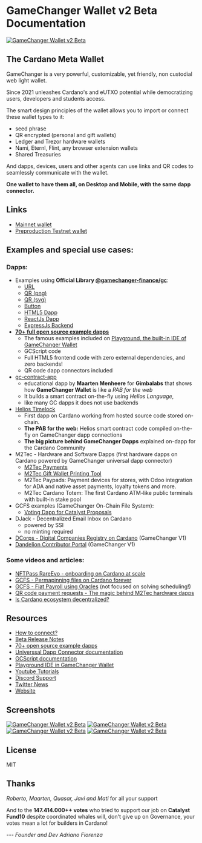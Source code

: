 # GameChanger Wallet v2 Beta Documentation

[![GameChanger Wallet v2 Beta](gcw-logo-300x85.png)](https://beta-wallet.gamechanger.finance)

## The Cardano Meta Wallet

GameChanger is a very powerful, customizable, yet friendly, non custodial web light wallet. 

Since 2021 unleashes Cardano's and eUTXO potential while democratizing users, developers and students access.

The smart design principles of the wallet allows you to import or connect these wallet types to it:
 - seed phrase
 - QR encrypted (personal and gift wallets) 
 - Ledger and Trezor hardware wallets 
 - Nami, Eternl, Flint, any browser extension wallets
 - Shared Treasuries
 
 And dapps, devices, users and other agents can use links and QR codes to seamlessly communicate with the wallet.

 **One wallet to have them all, on Desktop and Mobile, with the same dapp connector.**

## Links

- [Mainnet wallet](https://beta-wallet.gamechanger.finance/)
- [Preproduction Testnet wallet](https://beta-preprod-wallet.gamechanger.finance/)

## Examples and special use cases:

### Dapps:
- Examples using **Official Library [@gamechanger-finance/gc](https://www.npmjs.com/package/@gamechanger-finance/gc)**:
    - [URL](https://github.com/GameChangerFinance/gamechanger/blob/master/examples/URL.txt)
    - [QR (png)](https://github.com/GameChangerFinance/gamechanger/blob/master/examples/QR.png)
    - [QR (svg)](https://github.com/GameChangerFinance/gamechanger/blob/master/examples/QR.svg)
    - [Button](https://github.com/GameChangerFinance/gamechanger/blob/master/examples/button.html)
    - [HTML5 Dapp](https://github.com/GameChangerFinance/gamechanger/blob/master/examples/htmlDapp.html)
    - [ReactJs Dapp](https://github.com/GameChangerFinance/gamechanger/blob/master/examples/reactDapp.html)
    - [ExpressJs Backend](https://github.com/GameChangerFinance/gamechanger/blob/master/examples/expressBackend.js)
- **[70+ full open source example dapps](examples/README.md)**
    - The famous examples included on [Playground, the built-in IDE of GameChanger Wallet](https://beta-wallet.gamechanger.finance/playground)
    - GCScript code
    - Full HTML5 frontend code with zero external dependencies, and zero backends!
    - QR code dapp connectors included    
- [gc-contract-app](https://github.com/M2tec/gc-contract-app)
    - educational dapp by **Maarten Menheere** for **Gimbalabs** that shows how **GameChanger Wallet** is like a *PAB for the web*
    - It builds a smart contract on-the-fly using *Helios Language*, 
    - like many GC dapps it does not use backends
- [Helios Timelock](https://github.com/GameChangerFinance/cardano-gc-helios-dapp)
    - First dapp on Cardano working from hosted source code stored on-chain. 
    - **The PAB for the web:** Helios smart contract code compiled on-the-fly on GameChanger dapp connections
    - **The big picture behind GameChanger Dapps** explained on-dapp for the Cardano Community
- M2Tec - Hardware and Software Dapps (first hardware dapps on Cardano powered by GameChanger universal dapp connector)
    - [M2Tec Payments](https://payments.m2tec.nl/)
    - [M2Tec Gift Wallet Printing Tool](https://gift.m2tec.nl)
    - M2Tec Paypads: Payment devices for stores, with Odoo integration for ADA and native asset payments, loyalty tokens and more.
    - M2Tec Cardano Totem: The first Cardano ATM-like public terminals with built-in stake pool
- GCFS examples (GameChanger On-Chain File System): 
    - [Voting Dapp for Catalyst Proposals](https://gcvoting.netlify.app/catalyst/fund10/102594)
- DJack - Decentralized Email Inbox on Cardano
    - powered by SSI
    - no minting required
- [DCorps - Digital Companies Registry on Cardano](https://www.lidonation.com/zh/proposals/dcorps-digital-companies-registry-registering-your-catalyst-project-on-chain-f10) (GameChanger V1)
- [Dandelion Contributor Portal](https://contrib.dandelion.link) (GameChanger V1)

### Some videos and articles:

- [NFTPass RareEvo - onboarding on Cardano at scale ](https://www.youtube.com/watch?v=C96IK0qztbo)
- [GCFS - Permapinning files on Cardano forever](https://www.youtube.com/watch?v=tq3Sxuh_XGE)
- [GCFS - Fiat Payroll using Oracles](https://www.youtube.com/watch?v=AMKhjJQH6cI&t=773s) (not focused on solving scheduling!)
- [QR code payment requests - The magic behind M2Tec hardware dapps](https://www.youtube.com/watch?v=cq2YDDuao2o)
- [Is Cardano ecosystem decentralized?](https://forum.cardano.org/t/is-cardano-ecosystem-decentralized/121882)
 

## Resources
- [How to connect?](https://www.npmjs.com/package/@gamechanger-finance/gc)
- [Beta Release Notes](RELEASE.md)
- [70+ open source example dapps](examples/README.md)
- [Universsal Dapp Connector documentation](DAPP_CONNECTOR.md)
- [GCScript documentation](https://beta-wallet.gamechanger.finance/doc/api/v2/api.html)
- [Playground IDE in GameChanger Wallet ](https://beta-wallet.gamechanger.finance/playground)
- [Youtube Tutorials](https://www.youtube.com/@gamechanger.finance)
- [Discord Support](https://discord.gg/vpbfyRaDKG)
- [Twitter News](https://twitter.com/GameChangerOk)
- [Website](https://gamechanger.finance)


## Screenshots

[![GameChanger Wallet v2 Beta](img/mobile1.jpg)](img/mobile1.jpg)
[![GameChanger Wallet v2 Beta](img/mobile2.jpg)](img/mobile2.jpg)
[![GameChanger Wallet v2 Beta](img/desktop1.jpg)](img/desktop1.jpg)
[![GameChanger Wallet v2 Beta](img/desktop2.jpg)](img/desktop2.jpg)


## License
MIT 

## Thanks

*Roberto, Maarten, Quasar, Javi and Mati* for all your support


And to the **147.414.000++ votes** who tried to support our job on **Catalyst Fund10** despite coordinated whales will, don't give up on Governance, your votes mean a lot for builders in Cardano!

    
*--- Founder and Dev Adriano Fiorenza*
